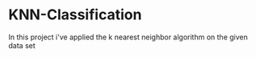 # KNN-Classification
In this project i've applied the k nearest neighbor algorithm on the given data set 
